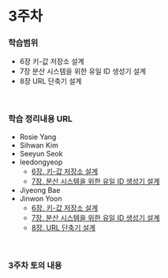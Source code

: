 # 3주차

### 학습범위
+ 6장 키-값 저장소 설계
+ 7장 분산 시스템을 위한 유일 ID 생성기 설계
+ 8장 URL 단축기 설계

</br>

### 학습 정리내용 URL
+ Rosie Yang
+ Sihwan Kim
+ Seeyun Seok
+ leedongyeop
  + [6장. 키-값 저장소 설계](https://www.notion.so/leedongyeop/6-e5d6b57f38dc44a2b1c9f79adf0a9d88?pvs=4)
  + [7장. 분산 시스템을 위한 유일 ID 생성기 설계](https://leedongyeop.notion.site/7-ID-f2237ef8d1e5464285d17a5b328ddc35?pvs=4)
+ Jiyeong Bae
+ Jinwon Yoon
  + [6장. 키-값 저장소 설계](https://jinwonyoon.notion.site/Chapter-6-2842621c4d4c447e8a091743606e131a?pvs=4)
  + [7장. 분산 시스템을 위한 유일 ID 생성기 설계](https://jinwonyoon.notion.site/Chapter-7-ID-d3f62f95d80147b2b2018231d48e1d18?pvs=4)
  + [8장. URL 단축기 설계](https://jinwonyoon.notion.site/Chapter-8-URL-0919a0fe17fa41df943317fa6a36fab9?pvs=4)

</br>

### 3주차 토의 내용
